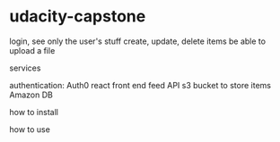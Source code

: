 # udacity-capstone

login, see only the user's stuff
create, update, delete items
be able to upload a file

services

authentication: Auth0
react front end
feed API
s3 bucket to store items
Amazon DB 

how to install

how to use